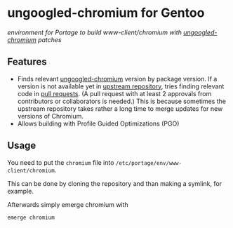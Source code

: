 # ungoogled-chromium for Gentoo

*environment for Portage to build www-client/chromium with [ungoogled-chromium](https://github.com/Eloston/ungoogled-chromium) patches*

## Features

* Finds relevant [ungoogled-chromium](https://github.com/Eloston/ungoogled-chromium) version
  by package version. If a version is not available yet in [upstream repository](https://github.com/Eloston/ungoogled-chromium),
  tries finding relevant code in [pull requests](https://github.com/Eloston/ungoogled-chromium/pulls).
  (A pull request with at least 2 approvals from contributors or collaborators is needed.)
  This is because sometimes the upstream repository takes rather a long time to merge
  updates for new versions of Chromium.
* Allows building with Profile Guided Optimizations (PGO)

## Usage

You need to put the `chromium` file into `/etc/portage/env/www-client/chromium`.

This can be done by cloning the repository and than making a symlink, for example.

Afterwards simply emerge chromium with

```
emerge chromium
```
